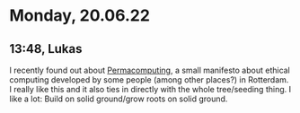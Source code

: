 # Monday, 20.06.22

## 13:48, Lukas

I recently found out about [Permacomputing](http://permacomputing.net/Principles/), a small manifesto about ethical computing developed by some people (among other places?) in Rotterdam. I really like this and it also ties in directly with the whole tree/seeding thing. I like a lot: Build on solid ground/grow roots on solid ground. 